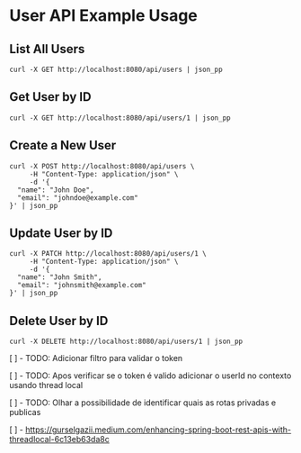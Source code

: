 # User API Example Usage

## List All Users

```
curl -X GET http://localhost:8080/api/users | json_pp
```

## Get User by ID

```
curl -X GET http://localhost:8080/api/users/1 | json_pp
```

## Create a New User

```
curl -X POST http://localhost:8080/api/users \
     -H "Content-Type: application/json" \
     -d '{
  "name": "John Doe",
  "email": "johndoe@example.com"
}' | json_pp
```

## Update User by ID

```
curl -X PATCH http://localhost:8080/api/users/1 \
     -H "Content-Type: application/json" \
     -d '{
  "name": "John Smith",
  "email": "johnsmith@example.com"
}' | json_pp
```

## Delete User by ID

```
curl -X DELETE http://localhost:8080/api/users/1 | json_pp
```

[ ] - TODO: Adicionar filtro para validar o token

[ ] - TODO: Apos verificar se o token é valido adicionar o userId no contexto usando thread local

[ ] - TODO: Olhar a possibilidade de identificar quais as rotas privadas e publicas

[ ] - https://gurselgazii.medium.com/enhancing-spring-boot-rest-apis-with-threadlocal-6c13eb63da8c